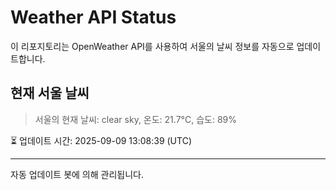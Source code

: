 
# Weather API Status

이 리포지토리는 OpenWeather API를 사용하여 서울의 날씨 정보를 자동으로 업데이트합니다.

## 현재 서울 날씨
> 서울의 현재 날씨: clear sky, 온도: 21.7°C, 습도: 89%

⏳ 업데이트 시간: 2025-09-09 13:08:39 (UTC)

---
자동 업데이트 봇에 의해 관리됩니다.
